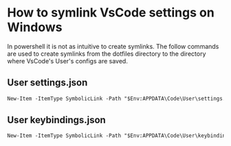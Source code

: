 # How to symlink VsCode settings on Windows
In powershell it is not as intuitive to create symlinks. The follow commands are used to create symlinks from the
dotfiles directory to the directory where VsCode's User's configs are saved.

## User settings.json
``` ps
New-Item -ItemType SymbolicLink -Path "$Env:APPDATA\Code\User\settings.json" -Target "$Env:USERPROFILE\.dotfiles\vscode\settings.json"
```

## User keybindings.json
``` ps
New-Item -ItemType SymbolicLink -Path "$Env:APPDATA\Code\User\keybindings.json" -Target "$Env:USERPROFILE\.dotfiles\vscode\keybindings.json"
```
